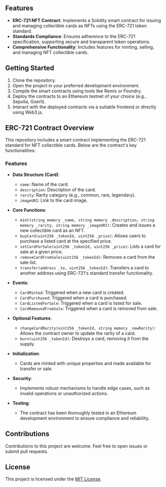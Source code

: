 ## Features

- **ERC-721 NFT Contract**: Implements a Solidity smart contract for issuing and managing collectible cards as NFTs using the ERC-721 token standard.
- **Standards Compliance**: Ensures adherence to the ERC-721 specification, supporting secure and transparent token operations.
- **Comprehensive Functionality**: Includes features for minting, selling, and managing NFT collectible cards.

## Getting Started

1. Clone the repository.
2. Open the project in your preferred development environment.
3. Compile the smart contracts using tools like Remix or Foundry.
4. Deploy the contracts to an Ethereum testnet of your choice (e.g., Sepolia, Goerli).
5. Interact with the deployed contracts via a suitable frontend or directly using Web3.js.

## ERC-721 Contract Overview

This repository includes a smart contract implementing the ERC-721 standard for NFT collectible cards. Below are the contract's key functionalities:

### Features

- **Data Structure (Card)**:
  - `name`: Name of the card.
  - `description`: Description of the card.
  - `rarity`: Rarity category (e.g., common, rare, legendary).
  - `imageURI`: Link to the card image.

- **Core Functions**:
  - `mint(string memory _name, string memory _description, string memory _rarity, string memory _imageURI)`: Creates and issues a new collectible card as an NFT.
  - `buyCard(uint256 _tokenId, uint256 _price)`: Allows users to purchase a listed card at the specified price.
  - `setCardForSale(uint256 _tokenId, uint256 _price)`: Lists a card for sale at a given price.
  - `removeCardFromSale(uint256 _tokenId)`: Removes a card from the sale list.
  - `transfer(address _to, uint256 _tokenId)`: Transfers a card to another address using ERC-721's standard transfer functionality.

- **Events**:
  - `CardMinted`: Triggered when a new card is created.
  - `CardPurchased`: Triggered when a card is purchased.
  - `CardListedForSale`: Triggered when a card is listed for sale.
  - `CardRemovedFromSale`: Triggered when a card is removed from sale.

- **Optional Features**:
  - `changeCardRarity(uint256 _tokenId, string memory _newRarity)`: Allows the contract owner to update the rarity of a card.
  - `burn(uint256 _tokenId)`: Destroys a card, removing it from the supply.

- **Initialization**:
  - Cards are minted with unique properties and made available for transfer or sale.

- **Security**:
  - Implements robust mechanisms to handle edge cases, such as invalid operations or unauthorized actions.

- **Testing**:
  - The contract has been thoroughly tested in an Ethereum development environment to ensure compliance and reliability.

## Contributions

Contributions to this project are welcome. Feel free to open issues or submit pull requests.

## License

This project is licensed under the [MIT License](LICENSE).
